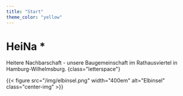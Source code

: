 ```yaml
---
title: "Start"
theme_color: "yellow"
---
```


# HeiNa *

Heitere Nachbarschaft - unsere Baugemeinschaft im Rathausviertel in Hamburg-Wilhelmsburg.
{class="letterspace"}

{{< figure src="/img/elbinsel.png" width="400em" alt="Elbinsel" class="center-img" >}}

